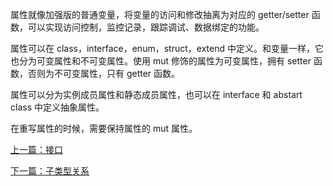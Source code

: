 属性就像加强版的普通变量，将变量的访问和修改抽离为对应的 getter/setter 函数，可以实现访问控制，监控记录，跟踪调试、数据绑定的功能。

属性可以在 class，interface，enum，struct，extend 中定义。和变量一样，它也分为可变属性和不可变属性。使用 mut 修饰的属性为可变属性，拥有 setter 函数，否则为不可变属性，只有 getter 函数。

属性可以分为实例成员属性和静态成员属性，也可以在 interface 和 abstart class 中定义抽象属性。

在重写属性的时候，需要保持属性的 mut 属性。

[上一篇：接口](./interface.md)

[下一篇：子类型关系](./sub-type.md)
